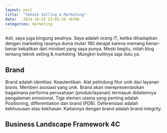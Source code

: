 ```yaml
---
layout: post
title:  "Teknik Selling & Marketing"
date:   2024-10-25 23:05:10 +0700
categories: marketing
---
```

Asli, saya juga bingung awalnya. Saya adalah orang IT, ketika dihadapkan dengan marketing rasanya dunia mutar 180 derajat karena memang benar-benar kebalikan dari mindset yang saya punya.
Meski begitu, inilah blog tentang teknik selling & marketing. Mungkin kulitnya saja dulu ya.

## Brand
Brand adalah identitas. Keautentikan. Alat pelindung fitur unik dari layanan bisnis. Memberi asosiasi yang unik. Brand akan merepresentasikan bagaimana performa perusahaan (produk/layanan) termasuk didalamnya pengalaman emosional. Tiga elemen utama yang penting adalah Positioning, differentiation dan brand (PDB).
Deferensiasi adalah kekhususan atau kekhasan. Kaitannya dengan brand adalah brand integrity.

## Business Landscape Framework 4C